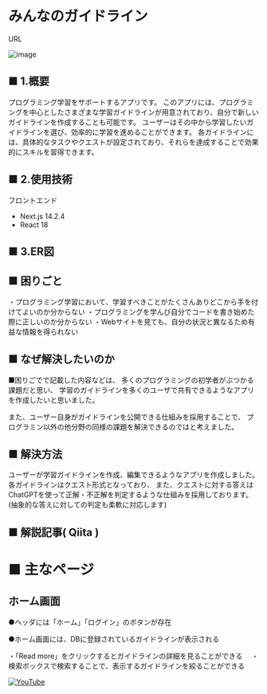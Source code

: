 # みんなのガイドライン
URL

![image](https://github.com/user-attachments/assets/e2c2f8eb-3d55-4559-86bc-d76e5ec9bd20)


## ■ 1.概要
プログラミング学習をサポートするアプリです。
このアプリには、プログラミングを中心としたさまざまな学習ガイドラインが用意されており、自分で新しいガイドラインを作成することも可能です。
ユーザーはその中から学習したいガイドラインを選び、効率的に学習を進めることができます。
各ガイドラインには、具体的なタスクやクエストが設定されており、それらを達成することで効果的にスキルを習得できます。


## ■ 2.使用技術
フロントエンド
   - Next.js 14.2.4
   - React   18



## ■ 3.ER図

## ■ 困りごと
・プログラミング学習において、学習すべきことがたくさんありどこから手を付けてよいのか分からない
・プログラミングを学んび自分でコードを書き始めた際に正しいのか分からない
・Webサイトを見ても、自分の状況と異なるため有益な情報を得られない

## ■ なぜ解決したいのか
■困りごでで記載した内容などは、
多くのプログラミングの初学者がぶつかる課題だと思い、
学習のガイドラインを多くのユーザで共有できるようなアプリを作成したいと思いました。

また、ユーザー自身がガイドラインを公開できる仕組みを採用することで、
プログラミン以外の他分野の同様の課題を解決できるのではと考えました。

## ■ 解決方法
ユーザーが学習ガイドラインを作成、編集できるようなアプリを作成しました。
各ガイドラインはクエスト形式となっており、
また、クエストに対する答えはChatGPTを使って正解・不正解を判定するような仕組みを採用しております。
(抽象的な答えに対しての判定も柔軟に対応します)

## ■ 解説記事( Qiita )

# ■ 主なページ

## ホーム画面
●ヘッダには「ホーム」「ログイン」のボタンが存在

●ホーム画面には、DBに登録されているガイドラインが表示される

  ・「Read more」をクリックするとガイドラインの詳細を見ることができる
　・検索ボックスで検索することで、表示するガイドラインを絞ることができる

[![YouTube](https://img.youtube.com/vi/wtEiK_k5PRA/0.jpg)](https://youtu.be/wtEiK_k5PRA)






